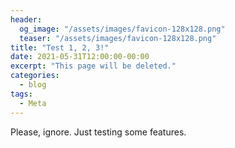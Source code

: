 ```yaml
---
header:
  og_image: "/assets/images/favicon-128x128.png"
  teaser: "/assets/images/favicon-128x128.png"
title: "Test 1, 2, 3!"
date: 2021-05-31T12:00:00-00:00
excerpt: "This page will be deleted."
categories:
  - blog
tags:
  - Meta
---
```


Please, ignore. Just testing some features.